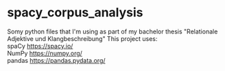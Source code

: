 # spacy_corpus_analysis
Somy python files that I'm using as part of my bachelor thesis "Relationale Adjektive und Klangbeschreibung"
This project uses:  
spaCy https://spacy.io/  
NumPy https://numpy.org/  
pandas https://pandas.pydata.org/
